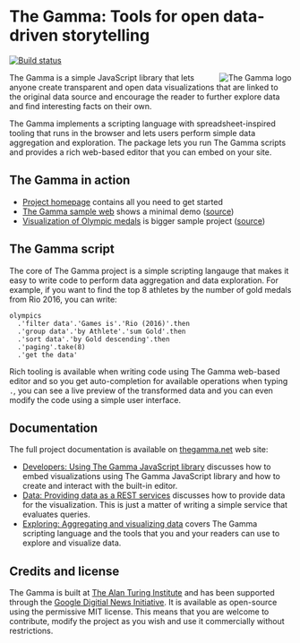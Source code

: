 # The Gamma: Tools for open data-driven storytelling

[![Build status](https://api.travis-ci.org/the-gamma/thegamma-script.svg)](https://travis-ci.org/the-gamma/thegamma-script)

<img align="right" src="https://github.com/the-gamma/thegamma-script/raw/master/img/logo.png" alt="The Gamma logo" />

The Gamma is a simple JavaScript library that lets anyone create transparent and open data 
visualizations that are linked to the original data source and encourage the reader to 
further explore data and find interesting facts on their own.

The Gamma implements a scripting language with spreadsheet-inspired tooling 
that runs in the browser and lets users perform simple data aggregation and exploration. 
The package lets you run The Gamma scripts and provides a rich web-based editor that 
you can embed on your site. 

## The Gamma in action

 - [Project homepage](http://thegamma.net/) contains all you need to get started
 - [The Gamma sample web](http://thegamma-sample-web.azurewebsites.net/) shows a minimal demo ([source](https://github.com/the-gamma/thegamma-sample-web))
 - [Visualization of Olympic medals](http://rio2016.thegamma.net/) is bigger sample project ([source](https://github.com/the-gamma/thegamma-olympics-web))
 
## The Gamma script

The core of The Gamma project is a simple scripting langauge that makes it easy to write
code to perform data aggregation and data exploration. For example, if you want to find the
top 8 athletes by the number of gold medals from Rio 2016, you can write:

```
olympics
  .'filter data'.'Games is'.'Rio (2016)'.then
  .'group data'.'by Athlete'.'sum Gold'.then
  .'sort data'.'by Gold descending'.then
  .'paging'.take(8)
  .'get the data'
```

Rich tooling is available when writing code using The Gamma web-based editor and so you get
auto-completion for available operations when typing `.`, you can see a live preview of 
the transformed data and you can even modify the code using a simple user interface.

## Documentation

The full project documentation is available on [thegamma.net](http://thegamma.net) web site:

 - [Developers: Using The Gamma JavaScript library](http://thegamma.net/developers/) 
   discusses how to embed visualizations using The Gamma JavaScript library and how
   to create and interact with the built-in editor.
 - [Data: Providing data as a REST services](http://thegamma.net/publishing/)
   discusses how to provide data for the visualization. This is just a matter of
   writing a simple service that evaluates queries.
 - [Exploring: Aggregating and visualizing data](http://thegamma.net/exploring/)
   covers The Gamma scripting language and the tools that you and your readers can
   use to explore and visualize data.

## Credits and license
The Gamma is built at [The Alan Turing Institute](https://www.turing.ac.uk/) and has been 
supported through the [Google Digitial News Initiative](https://www.digitalnewsinitiative.com/).
It is available as open-source using the permissive MIT license. This means that you are welcome
to contribute, modify the project as you wish and use it commercially without restrictions.

